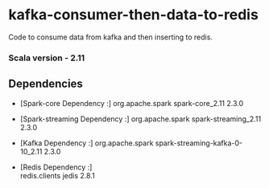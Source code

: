 # kafka-consumer-then-data-to-redis

Code to consume data from kafka and then inserting to redis.

### Scala version - 2.11

## Dependencies

* [Spark-core Dependency :]
		<dependency>
			<groupId>org.apache.spark</groupId>
			<artifactId>spark-core_2.11</artifactId>
			<version>2.3.0</version>
		</dependency>
		
* [Spark-streaming Dependency :]
		<dependency>
			<groupId>org.apache.spark</groupId>
			<artifactId>spark-streaming_2.11</artifactId>
			<version>2.3.0</version>
		</dependency>
	  
* [Kafka Dependency :]
		<dependency>
			<groupId>org.apache.spark</groupId>
			<artifactId>spark-streaming-kafka-0-10_2.11</artifactId>
			<version>2.3.0</version>
		</dependency>

* [Redis Dependency :]	
		<dependency>
			<groupId>redis.clients</groupId>
			<artifactId>jedis</artifactId>
			<version>2.8.1</version>
		</dependency>